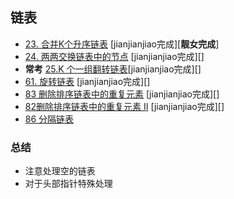 ## 链表

- [23. 合并K个升序链表](https://leetcode-cn.com/problems/merge-k-sorted-lists/)    [jianjianjiao完成][**靓女完成**]
- [24. 两两交换链表中的节点](https://leetcode-cn.com/problems/swap-nodes-in-pairs/) [jianjianjiao完成][]
- **常考** [25.K 个一组翻转链表](https://leetcode-cn.com/problems/reverse-nodes-in-k-group/)[jianjianjiao完成][]
- [61. 旋转链表]() [jianjianjiao完成][]
- [83 删除排序链表中的重复元素]() [jianjianjiao完成][]
- [82删除排序链表中的重复元素 II]() [jianjianjiao完成][]
- [86 分隔链表]()
### **总结**
- 注意处理空的链表
- 对于头部指针特殊处理
